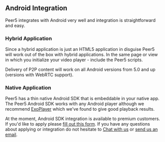 ## Android Integration

Peer5 integrates with Android very well and integration is straightforward and easy.

### Hybrid Application

Since a hybrid application is just an HTML5 application in disguise Peer5 will work out of the box with hybrid applications. In the same page or view in which you initialize your video player - include the Peer5 scripts.

Delivery of P2P content will work on all Android versions from 5.0 and up (versions with WebRTC support). 

### Native Application

Peer5 has a thin native Android SDK that is embeddable in your native app. The Peer5 Android SDK works with any Android player although we recommend [ExoPlayer](https://github.com/google/ExoPlayer) which we've found to give good playback results.

At the moment, Android SDK integration is available to premium customers. If you'd like to apply please [fill out this form](https://www.peer5.com/mobile). If you have any questions about applying or integration do not hesitate to <a href="javascript:Intercom('show')">Chat with us</a> or [send us an email](mailto:info@peer5.com).